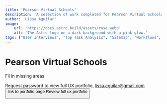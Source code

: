 ```yaml
---
title: 'Pearson Virtual Schools'
description: 'A selection of work completed for Pearson Virtual Schools'
author: 'Lissa Aguilar'
image:
    url: 'https://docs.astro.build/assets/rose.webp'
    alt: 'The Astro logo on a dark background with a pink glow.'
tags: ["User Interviews", "Top Task Analysis", "Sitemap", "Workflows", "Wireframes"]
---
```

# Pearson Virtual Schools




Fil in missing areas


Request password to view full UX portfolio, lissa.aguilar@gmail.com
<button> link to portfolio page
Review full ux portfolio




